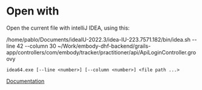 # Open with

Open the current file with intelliJ IDEA, using this:

/home/pablo/Documents/ideaIU-2022.3/idea-IU-223.7571.182/bin/idea.sh --line 42 --column 30 ~/Work/embody-dhf-backend/grails-app/controllers/com/embody/tracker/practitioner/api/ApiLoginController.groovy

```
idea64.exe [--line <number>] [--column <number>] <file path ...>
```

[Documentation](https://www.jetbrains.com/help/idea/opening-files-from-command-line.html#linux)

